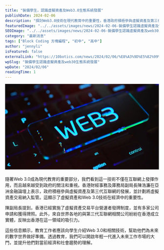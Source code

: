 ```yaml
---
title: "裝備學生，認識虛擬資產及Web3.0生態系統發展"
publishDate: 2024-02-06
description: "探討Web3.0技術在現代教育中的重要性，香港政府積極參與虛擬資產及第三代互聯網發展，教育工作者應向學生介紹相關技術，為未來數字世界做好準備。"
featuredImage: "../../assets/images/news/2024-02-06-裝備學生認識虛擬資產及web30生態系統發展/image1.jpg"
SEOImage: "../../assets/images/news/2024-02-06-裝備學生認識虛擬資產及web30生態系統發展/image1.jpg"
category: "最新消息"
tags: ["Block Coding 方塊編程", "初中", "高中"]
author: "jennyli"
isFeatured: false
externalLink: "https://10botics.com/news/2024/02/06/%E8%A3%9D%E5%82%99%E5%AD%B8%E7%94%9F%E8%AA%8D%E8%AD%98%E8%99%9B%E6%93%AC%E8%B3%87%E7%94%A2%E5%8F%8Aweb3-0%E7%94%9F%E6%85%8B%E7%B3%BB%E7%B5%B1%E7%99%BC%E5%B1%95/"
wpSlug: "裝備學生認識虛擬資產及web30生態系統發展"
wpDate: "2024/02/06"
readingTime: 1
---
```


![讓學生認識Web3.0](../../assets/images/news/2024-02-06-裝備學生認識虛擬資產及web30生態系統發展/image2.jpg)

隨著Web 3.0成為現代教育的重要部分，我們看到這一技術不僅在互聯網上發揮作用，而且越來越受到政府的關注和重視。香港財經事務及庫務局副局長陳浩濂在亞洲金融論壇上表示，政府積極參與虛擬資產及第三代互聯網的發展，並計劃將虛擬資產交易納入監管。這顯示了虛擬資產和Web 3.0技術在經濟中的重要性。

陳副局長提到，香港已經實施了虛擬資產交易平台營運者發牌制度，並有多家公司申請和獲得牌照。此外，來自世界各地的與第三代互聯網相關公司紛紛在香港成立實體，反映出香港在這一領域的吸引力。

這些信息顯示，教育工作者應該向學生介紹Web 3.0和相關技術，幫助他們為未來的數字世界做好準備。透過教育，我們可以開啟年輕一代進入未來工作市場的大門，並提升他們對當前經濟和社會趨勢的理解。
